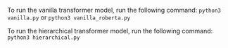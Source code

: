 To run the vanilla transformer model, run the following command:
``` python3 vanilla.py ```  or ``` python3 vanilla_roberta.py ```

To run the hierarchical transformer model, run the following command:
``` python3 hierarchical.py ```
